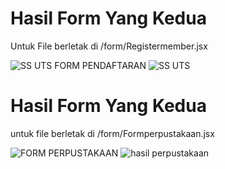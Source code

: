 # Hasil Form Yang Kedua
Untuk File berletak di /form/Registermember.jsx

![SS UTS FORM PENDAFTARAN](https://github.com/NaafiulRazzaqW/tugasUTS/assets/88121499/db0e0660-2068-417f-8ef2-f7fca57d35ee)
![SS UTS](https://github.com/NaafiulRazzaqW/tugasUTS/assets/88121499/3621d7d2-d2ca-4981-ae6e-9aab4b0e38e3)

# Hasil Form Yang Kedua
untuk file berletak di /form/Formperpustakaan.jsx

![FORM PERPUSTAKAAN](https://github.com/NaafiulRazzaqW/tugasUTS/assets/88121499/67475657-bf44-4ff4-8b4d-125a58c54ed5)
![hasil perpustakaan](https://github.com/NaafiulRazzaqW/tugasUTS/assets/88121499/f8b9a6da-842d-4a9a-8d4e-63c5476651bd)

